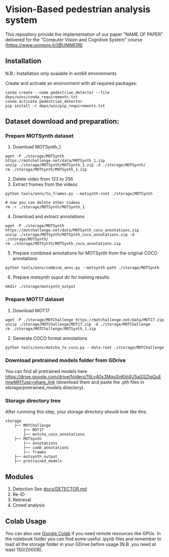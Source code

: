 # Vision-Based pedestrian analysis system

This repository provide the implementation of our paper "NAME OF PAPER" delivered for the "Computer Vision and Cognitive System" course [https://www.unimore.it/]@UNIMORE

## Installation

N.B.: Installation only avaiable in win64 environments

Create and activate an environment with all required packages:

```
conda create --name pedestrian_detector --file deps/wins/conda_requirements.txt
conda activate pedestrian_detector
pip install -r deps/win/pip_requirements.txt
```

## Dataset download and preparation:

### Prepare MOTSynth dataset

1. Download MOTSynth_1.

```
wget -P ./storage/MOTSynth https://motchallenge.net/data/MOTSynth_1.zip
unzip ./storage/MOTSynth/MOTSynth_1.zip -d ./storage/MOTSynth/
rm ./storage/MOTSynth/MOTSynth_1.zip
```

2. Delete video from 123 to 256
3. Extract frames from the videos

```
python tools/anns/to_frames.py --motsynth-root ./storage/MOTSynth

# now you can delete other videos
rm -r ./storage/MOTSynth/MOTSynth_1
```

4. Download and extract annotations

```
wget -P ./storage/MOTSynth https://motchallenge.net/data/MOTSynth_coco_annotations.zip
unzip ./storage/MOTSynth/MOTSynth_coco_annotations.zip -d ./storage/MOTSynth/
rm ./storage/MOTSynth/MOTSynth_coco_annotations.zip
```

5. Prepare combined annotations for MOTSynth from the original COCO annotations

```
python tools/anns/combine_anns.py --motsynth-path ./storage/MOTSynth
```

6. Prepare motsynth ouput dir for training results

```
mkdir ./storage/motsynth_output
```

### Prepare MOT17 dataset

1. Download MOT17

```
wget -P ./storage/MOTChallenge https://motchallenge.net/data/MOT17.zip
unzip ./storage/MOTChallenge/MOT17.zip -d ./storage/MOTChallenge
rm ./storage/MOTChallenge/MOTSynth_1.zip
```

2. Generate COCO format annotations

```
python tools/anns/motcha_to_coco.py --data-root ./storage/MOTChallenge
```

### Download pretrained models folder from GDrive

You can find all pretrained models here https://drive.google.com/drive/folders/15Lv40x3MquSnKbI4U5aGSZtqQuEmiwMH?usp=share_link (download them and paste the .pth files in storage/pretrained_models directory).

### Storage directory tree

After runnning this step, your storage directory should look like this:

```text
storage
    ├── MOTChallenge
        ├── MOT17
        ├── motcha_coco_annotations
    ├── MOTSynth
        ├── annotations
        ├── comb_annotations
        ├── frames
    ├── motsynth_output
    ├── pretrained_models
```

## Modules

1.  Detection
        See [docs/DETECTOR.md](docs/DETECTOR.md)
2.  Re-ID
3.  Retrieval
4.  Crowd analysis

## Colab Usage

You can also use [Google Colab](https://colab.research.google.com) if you need remote resources like GPUs.
In the notebook folder you can find some useful .ipynb files and remember to load all the storage folder in your GDrive before usage (N.B. you need at least 150/200GB).
